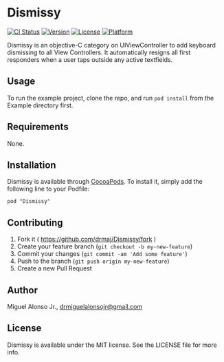 # Dismissy

[![CI Status](http://img.shields.io/travis/drmaj/Dismissy.svg?style=flat)](https://travis-ci.org/drmaj/Dismissy)
[![Version](https://img.shields.io/cocoapods/v/Dismissy.svg?style=flat)](http://cocoadocs.org/docsets/Dismissy)
[![License](https://img.shields.io/cocoapods/l/Dismissy.svg?style=flat)](http://cocoadocs.org/docsets/Dismissy)
[![Platform](https://img.shields.io/cocoapods/p/Dismissy.svg?style=flat)](http://cocoadocs.org/docsets/Dismissy)

Dismissy is an objective-C category on UIViewController to add keyboard dismissing to all View Controllers. It automatically resigns all first responders when a user taps outside any active textfields.

## Usage

To run the example project, clone the repo, and run `pod install` from the Example directory first.

## Requirements

None.

## Installation

Dismissy is available through [CocoaPods](http://cocoapods.org). To install
it, simply add the following line to your Podfile:

    pod "Dismissy"

## Contributing

1. Fork it ( https://github.com/drmaj/Dismissy/fork )
2. Create your feature branch (`git checkout -b my-new-feature`)
3. Commit your changes (`git commit -am 'Add some feature'`)
4. Push to the branch (`git push origin my-new-feature`)
5. Create a new Pull Request

## Author

Miguel Alonso Jr., drmiguelalonsojr@gmail.com

## License

Dismissy is available under the MIT license. See the LICENSE file for more info.

